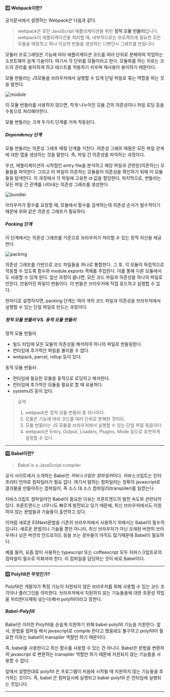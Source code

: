 **1️⃣ Webpack이란?**

공식문서에서 설명하는 Webpack은 다음과 같다.

> webpack은 모던 JavaScript 애플리케이션을 위한 **정적 모듈 번들러**입니다. webpack이 애플리케이션을 처리할 때, 내부적으로는 프로젝트에 필요한 모든 모듈을 매핑하고 하나 이상의 번들을 생성하는 디펜던시 그래프를 만듭니다.

모듈러 프로그래밍은 기능에 따라 애플리케이션 코드를 여러 단위로 분해하여 작업하는 소프트웨어 설계 기술이다. 여기서 각 단위를 모듈이라고 한다. 모듈화를 하는 이유는 코드의 관리를 용이하게 하고 테스트를 적용하기 쉬우며 재사용이 용이하기 때문이다.

모듈 번들러는 JS모듈을 브라우저에서 실행할 수 있게 단일 파일로 묶는 역할을 하는 것을 말한다.

![module](https://github.com/user-attachments/assets/036bcf61-b1cf-4302-9e5f-37be1ed5b026)

이 모듈 번들러를 사용하지 않으면, 작게 나누어진 모듈 간의 의존성이나 파일 로딩 등을 수동으로 처리해야한다.

모듈 번들러는 크게 두가지 단계를 거쳐 작동된다.

##### Dependency 단계

모듈 번들러는 의존성 그래프 매핑 단계를 거친다. 의존성 그래프 매핑은 모든 파일 관계에 대한 맵을 생성하는 것을 말한다. 즉, 파일 간 의존성을 파악하는 과정이다.

우선, 애플리케이션의 시작점인 entry file을 분석하고 해당 파일과 관련된(의존하는) 모듈들을 파악한다.
그리고 이 파일이 의존하는 모듈들이 의존성을 확인하기 위해 이 모듈들을 탐색한다. 이 과정에서 각 파일에 고유한 id 값을 할당한다. 마지막으로, 번들러는 모든 파일 간 관계를 나타내는 의존성 그래프를 생성한다.

![bundler](https://github.com/user-attachments/assets/79d86fa3-45f6-491d-89f9-b157c8a35622)

브라우저가 함수를 요청할 때, 모듈에서 함수를 검색하는데 의존성 순서가 필수적이기 때문에 위와 같은 의존성 그래프가 필요하다.

##### Packing 단계

이 단계에서는 의존성 그래프를 기준으로 브라우저가 처리할 수 있는 정적 자산을 제공한다.

![packing](https://github.com/user-attachments/assets/b686275a-bdae-4e24-8ffc-aa7cd5636884)

의존성 그래프를 기반으로 코드 파일들을 하나로 통합한다. 그 후, 각 모듈이 독립적으로 작동할 수 있도록 함수와 module.exports 객체를 주입한다. 이를 통해 다른 모듈에서도 사용할 수 있게 된다. 앞선 과정이 끝나면, 모든 코드 파일과 의존성을 하나의 파일로 만든다. 만들어진 파일이 번들이다. 이 번들은 브라우저에 직접 로드하고 실행할 수 있다.

한마디로 설명하자면, packing 단계는 여러 개의 코드 파일과 의존성을 브라우저에서 실행할 수 있는 단일 파일로 만드는 과정이다.

##### 정적 모듈 번들러 VS. 동적 모듈 번들러

정적 모듈 번들러

- 빌드 타임에 모든 모듈의 의존성을 해석하여 하나의 파일로 번들링한다.
- 런타임에 추가적인 파일을 불러올 수 없다.
- webpack, parcel, rollup 등이 있다.

동적 모듈 번들러

- 런타임에 필요한 모듈을 동적으로 로딩하고 해석한다.
- 런타임에 추가적인 모듈을 필요로 할 때 유용하다.
- systemJS 등이 있다.

> 요약
>
> 1. webpack은 정적 모듈 번들러 중 하나이다.
> 2. 모듈은 기능에 따라 코드를 여러 단위로 분해한 것이다.
> 3. 모듈 번들러는 JS 모듈을 브라우저에서 실행할 수 있는 단일 파일 묶음이다.
> 4. webpack은 Entry, Output, Loaders, Plugins, Mode 등으로 유연하게 설정할 수 있다.

---

**2️⃣ Babel이란?**

> Babel is a JavaScript compiler.

공식 사이트에서 소개하는 Babel은 *자바스크립트 컴파일러*이다. 자바스크립트는 인터프리터 언어로 컴파일러가 필요 없다. 여기서 말하는 컴파일러는 정확히 javascript로 결과물을 만들어주는 컴파일러, 즉 소스 대 소스 컴파일러(transpiler)를 일컫는다.

자바스크립트 컴파일러인 Babel이 필요한 이유는 프론트엔드의 발전 속도와 관련되어있다. 프론트엔드는 너무나도 빠르게 발전되고 있기 때문에, 최신 브라우저에서도 지원하지 않는 문법들과 기술들이 출연하고 있다.

이처럼 새로운 ESNext문법을 기존의 브라우저에서 사용하기 위해서는 Babel이 필수적입니다. 새로운 문법이나 기술들 뿐만 아니라, 최신 브라우저가 아닌 오래된 버젼의 브라우저나 낮은 버전의 안드로이드 등을 쓰는 경우들이 아직도 많기때문에 Babel이 필요하다.

예를 들어, 요즘 많이 사용하는 typescript 또는 coffeescript 모두 자바스크립트로의 컴파일이 필수로 이뤄져야 한다. 이 컴파일을 담당하는 것이 바로 Babel이다.

---

**3️⃣ Polyfill은 무엇인가?**

Polyfill은 개발자가 특정 기능이 지원되지 않은 브라우저를 위해 사용할 수 있는 코드 조각이나 플러그인을 의미한다. 브라우저에서 지원하지 않는 기능들을에 대한 호환성 작업을 처리한다(채워 넣는다)해서 polyfill이라고 칭한다.

##### Babel-Polyfill

Babel은 이러한 Polyfill을 손쉽게 지원하기 위해 babel-polyfill 기능을 지원한다. 앞서, 문법을 컴파일 해서 javascript로 compile 한다고 했음에도 불구하고 polyfill이 필요한 이유는 babel이 transpiler 역할만 하기 때문이다.

즉, babel을 사용한다고 최신 함수를 사용할 수 있는 건 아니다. Babel은 문법을 변환하여 javascript 로 변환하는 transpiler 역할만 하기 때문에 지원되지 않는 기능들을 사용할 수 없다.

앞에서 설명한대로 polyfill 은 프로그램이 처음에 시작될 때 지원하지 않는 기능들을 추가하는 것이다. 즉, babel 은 컴파일시에 실행되고 babel-polyfill 은 런타임에 실행되는 것입니다.

---

[](https://velog.io/@greencloud/%EA%B7%B8%EB%9E%98%EC%84%9C-webpack%EC%9D%B4-%EB%AD%94%EB%8D%B0)

[](https://bravenamme.github.io/2020/02/12/what-is-babel/)

[](https://epiphany0421.tistory.com/186)
